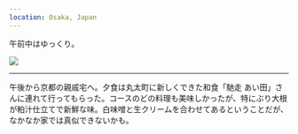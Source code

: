 ```yaml
---
location: Osaka, Japan
---
```


午前中はゆっくり。

![](https://photos.old.apkas.net/medium/202412/20241230-112323.webp)

---

午後から京都の親戚宅へ。夕食は丸太町に新しくできた和食「馳走 あい田」さんに連れて行ってもらった。コースのどの料理も美味しかったが、特にぶり大根が粕汁仕立てで新鮮な味。白味噌と生クリームを合わせてあるということだが、なかなか家では真似できないかも。
